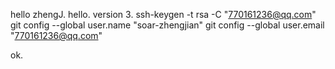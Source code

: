 hello zhengJ.
hello.
version 3.
ssh-keygen -t rsa -C "770161236@qq.com"
git config --global user.name "soar-zhengjian"
git config --global user.email "770161236@qq.com"

ok.